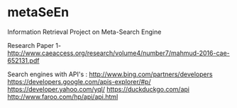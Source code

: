 # metaSeEn
Information Retrieval Project on Meta-Search Engine

Research Paper 1- http://www.caeaccess.org/research/volume4/number7/mahmud-2016-cae-652131.pdf

Search engines with API's :
http://www.bing.com/partners/developers
https://developers.google.com/apis-explorer/#p/
https://developer.yahoo.com/yql/
https://duckduckgo.com/api
http://www.faroo.com/hp/api/api.html

